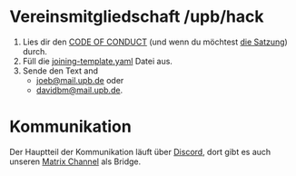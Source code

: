 # Vereinsmitgliedschaft /upb/hack

1. Lies dir den [CODE OF CONDUCT](./CODE_OF_CONDUCT.md) (und wenn du möchtest [die Satzung](https://upbhack.de/satzung.pdf)) durch.
2. Füll die [joining-template.yaml](./joining-template.yaml) Datei aus.
3. Sende den Text and
   - [joeb@mail.upb.de](mailto:joeb@mail.upb.de) oder
   - [davidbm@mail.upb.de](mailto:davidbm@mail.upb.de).

# Kommunikation

Der Hauptteil der Kommunikation läuft über [Discord](https://discord.gg/F2FFY9e), dort gibt es auch unseren [Matrix Channel](https://riot.im/app/#/room/!CsGPlfUbWTfbSyDhxa:matrix.org) als Bridge.
